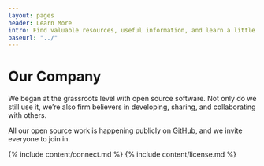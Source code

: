 ```yaml
---
layout: pages
header: Learn More
intro: Find valuable resources, useful information, and learn a little something about us 
baseurl: "../"
---
```


# Our Company

We began at the grassroots level with open source software. Not only do we still use it, we’re also firm believers in developing, sharing, and collaborating with others.

All our open source work is happening publicly on [GitHub]({{site.github.repo}}), and we invite everyone to join in.

{% include content/connect.md %}
{% include content/license.md %}
